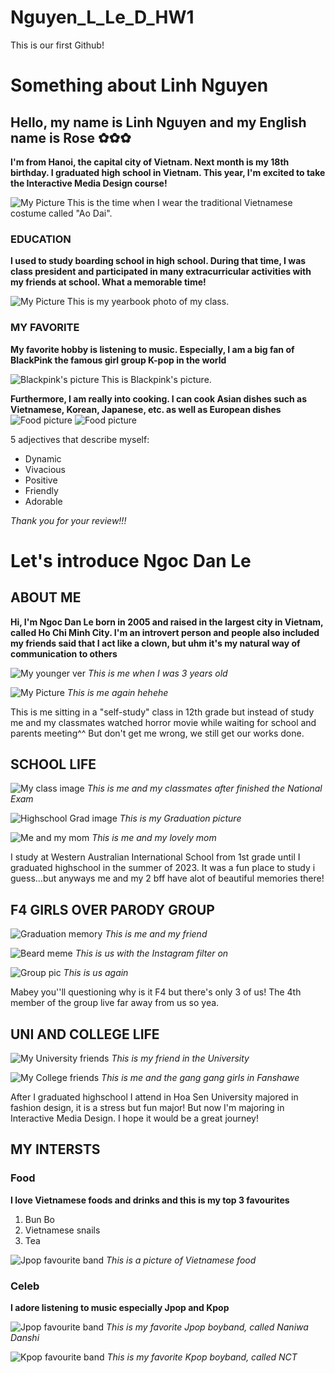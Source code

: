 # Nguyen_L_Le_D_HW1
This is our first Github!
# Something about Linh Nguyen

## Hello, my name is Linh Nguyen and my English name is Rose ✿✿✿

**I'm from Hanoi, the capital city of Vietnam. Next month is my 18th birthday. I graduated high school in Vietnam. This year, I'm excited to take the Interactive Media Design course!**


![My Picture](images/IMG_5268.JPG)
This is the time when I wear the traditional Vietnamese costume called "Ao Dai".


### EDUCATION
**I used to study boarding school in high school. During that time, I was class president and participated in many extracurricular activities with my friends at school. What a memorable time!**


![My Picture](images/IMG_2409.JPG)
This is my yearbook photo of my class.


### MY FAVORITE
**My favorite hobby is listening to music. Especially, I am a big fan of BlackPink the famous girl group K-pop in the world**


![Blackpink's picture](images/R1364Blackpink-Opener.jpg.webp)
This is Blackpink's picture.


**Furthermore, I am really into cooking. I can cook Asian dishes such as Vietnamese, Korean, Japanese, etc. as well as European dishes**
![Food picture](images/wang1.jpg)
![Food picture](images/full-table-delicious-european-foods-drinks-dinner-party-top-view_641503-84121.jpg.avif)


5 adjectives that describe myself:
- Dynamic
- Vivacious
- Positive
- Friendly
- Adorable


*Thank you for your review!!!*





# Let's introduce Ngoc Dan Le



## ABOUT ME


**Hi, I'm Ngoc Dan Le born in 2005 and raised in the largest city in Vietnam, called Ho Chi Minh City. I'm an introvert person and people also included my friends said that I act like a clown, but uhm it's my natural way of communication to others**

![My younger ver](images/youngme.jpg)
*This is me when I was 3 years old*


![My Picture](images/z5891182095933_cb92784352c1375f3b5790fbb6dcf1a5.jpg)
*This is me again hehehe*

This is me sitting in a "self-study" class in 12th grade but instead of study me and my classmates watched horror movie while waiting for school and parents meeting^^ But don't get me wrong, we still get our works done.



## SCHOOL LIFE

![My class image](images/classpic.jpg)
*This is me and my classmates after finished the National Exam*

![Highschool Grad image](images/z5891760087741_80c0d7a3b615b8331e20c8b8c2c6c3de.jpg)
*This is my Graduation picture*

![Me and my mom](images/momandme.jpg)
*This is me and my lovely mom*


I study at Western Australian International School from 1st grade until I graduated highschool in the summer of 2023. It was a fun place to study i guess...but anyways me and my 2 bff have alot of beautiful memories there!


## F4 GIRLS OVER PARODY GROUP

![Graduation memory](images/bffpic.jpg)
*This is me and my friend*

![Beard meme](images/memepic.jpg)
*This is us with the Instagram filter on*

![Group pic](images/3%20of%204.jpg)
*This is us again*

Mabey you''ll questioning why is it F4 but there's only 3 of us! The 4th member of the group live far away from us so yea.



## UNI AND COLLEGE LIFE

![My University friends](images/z5891246554551_6b4fd6a3672772b70ec5450864e89744.jpg)
*This is my friend in the University*

![My College friends](images/z5892036865672_20b75d898e25ea0a94c539116c22f218.jpg)
*This is me and the gang gang girls in Fanshawe*


After I graduated highschool I attend in Hoa Sen University majored in fashion design, it is a stress but fun major! But now I'm majoring in Interactive Media Design. I hope it would be a great journey!




## MY INTERSTS

### Food

**I love Vietnamese foods and drinks and this is my top 3 favourites**
1. Bun Bo
2. Vietnamese snails
3. Tea


![Jpop favourite band](images/l-intro-1683568116.jpg)
*This is a picture of Vietnamese food*


### Celeb

**I adore listening to music especially Jpop and Kpop**

![Jpop favourite band](images/z5891871916049_c26241f9949df8b24c80ab9ef80b30d9.jpg)
*This is my favorite Jpop boyband, called Naniwa Danshi*

![Kpop favourite band](images/NCT-3.jpg)
*This is my favorite Kpop boyband, called NCT*
